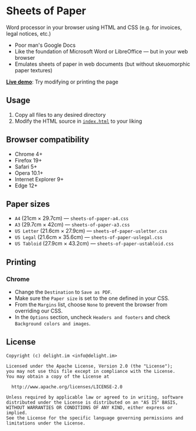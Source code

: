 # Sheets of Paper

Word processor in your browser using HTML and CSS (e.g. for invoices, legal notices, etc.)

 * Poor man's Google Docs
 * Like the foundation of Microsoft Word or LibreOffice — but in your web browser
 * Emulates sheets of paper in web documents (but without skeuomorphic paper textures)

[**Live demo**](https://delight-im.github.io/HTML-Sheets-of-Paper/): Try modifying or printing the page

## Usage

 1. Copy all files to any desired directory
 2. Modify the HTML source in [`index.html`](index.html) to your liking

## Browser compatibility

 * Chrome 4+
 * Firefox 19+
 * Safari 5+
 * Opera 10.1+
 * Internet Explorer 9+
 * Edge 12+

## Paper sizes

 * `A4` (21cm × 29.7cm) — `sheets-of-paper-a4.css`
 * `A3` (29.7cm × 42cm) — `sheets-of-paper-a3.css`
 * `US Letter` (21.6cm × 27.9cm) — `sheets-of-paper-usletter.css`
 * `US Legal` (21.6cm × 35.6cm) — `sheets-of-paper-uslegal.css`
 * `US Tabloid` (27.9cm × 43.2cm) — `sheets-of-paper-ustabloid.css`

## Printing

### Chrome

 * Change the `Destination` to `Save as PDF`.
 * Make sure the `Paper size` is set to the one defined in your CSS.
 * From the `Margins` list, choose `None` to prevent the browser from overriding our CSS.
 * In the `Options` section, uncheck `Headers and footers` and check `Background colors and images`.

## License

```
Copyright (c) delight.im <info@delight.im>

Licensed under the Apache License, Version 2.0 (the "License");
you may not use this file except in compliance with the License.
You may obtain a copy of the License at

  http://www.apache.org/licenses/LICENSE-2.0

Unless required by applicable law or agreed to in writing, software
distributed under the License is distributed on an "AS IS" BASIS,
WITHOUT WARRANTIES OR CONDITIONS OF ANY KIND, either express or implied.
See the License for the specific language governing permissions and
limitations under the License.
```
